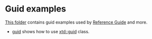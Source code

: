 # Guid examples

[This folder](.) contains guid examples used by [Reference Guide](https://codedocs.xyz/gammasoft71/xtd/) and more.

* [guid](guid/README.md) shows how to use [xtd::guid](../../../src/xtd.core/include/xtd/guid.h) class.
